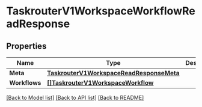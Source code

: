 # TaskrouterV1WorkspaceWorkflowReadResponse

## Properties

Name | Type | Description | Notes
------------ | ------------- | ------------- | -------------
**Meta** | [**TaskrouterV1WorkspaceReadResponseMeta**](taskrouter_v1_workspaceReadResponse_meta.md) |  | [optional] 
**Workflows** | [**[]TaskrouterV1WorkspaceWorkflow**](taskrouter.v1.workspace.workflow.md) |  | [optional] 

[[Back to Model list]](../README.md#documentation-for-models) [[Back to API list]](../README.md#documentation-for-api-endpoints) [[Back to README]](../README.md)


